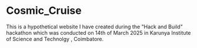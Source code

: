 # Cosmic_Cruise
This is a hypothetical website I have created during the "Hack and Build" hackathon which was conducted on 14th of March 2025 in Karunya Institute of Science and Technolgy , Coimbatore.
